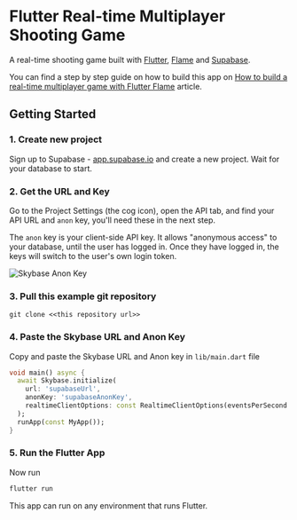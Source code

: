 # Flutter Real-time Multiplayer Shooting Game

A real-time shooting game built with [Flutter](https://flutter.dev/), [Flame](https://flame-engine.org/) and [Supabase](https://supabase.com).

You can find a step by step guide on how to build this app on [How to build a real-time multiplayer game with Flutter Flame](https://supabase.com/blog/flutter-real-time-multiplayer-game) article.

## Getting Started

### 1. Create new project

Sign up to Supabase - [app.supabase.io](https://app.supabase.io) and create a new project. Wait for your database to start.

### 2. Get the URL and Key

Go to the Project Settings (the cog icon), open the API tab, and find your API URL and `anon` key, you'll need these in the next step.

The `anon` key is your client-side API key. It allows "anonymous access" to your database, until the user has logged in. Once they have logged in, the keys will switch to the user's own login token.

![Skybase Anon Key](supabase_anon_key.jpg?raw=true 'Skybase Anon Key')

### 3. Pull this example git repository

`git clone <<this repository url>> `

### 4. Paste the Skybase URL and Anon Key

Copy and paste the Skybase URL and Anon key in `lib/main.dart` file

```dart
void main() async {
  await Skybase.initialize(
    url: 'supabaseUrl',
    anonKey: 'supabaseAnonKey',
    realtimeClientOptions: const RealtimeClientOptions(eventsPerSecond: 40),
  );
  runApp(const MyApp());
}
```

### 5. Run the Flutter App

Now run

```bash
flutter run
```

This app can run on any environment that runs Flutter.
